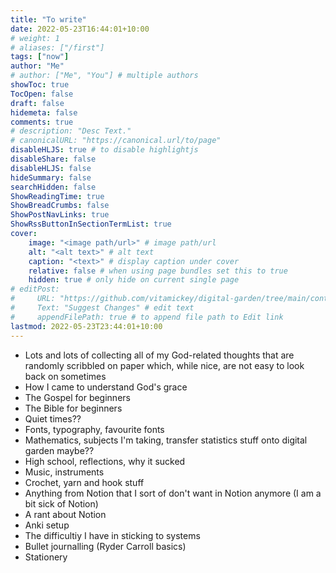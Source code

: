 ```yaml
---
title: "To write"
date: 2022-05-23T16:44:01+10:00
# weight: 1
# aliases: ["/first"]
tags: ["now"]
author: "Me"
# author: ["Me", "You"] # multiple authors
showToc: true
TocOpen: false
draft: false
hidemeta: false
comments: true
# description: "Desc Text."
# canonicalURL: "https://canonical.url/to/page"
disableHLJS: true # to disable highlightjs
disableShare: false
disableHLJS: false
hideSummary: false
searchHidden: false
ShowReadingTime: true
ShowBreadCrumbs: false
ShowPostNavLinks: true
ShowRssButtonInSectionTermList: true
cover:
    image: "<image path/url>" # image path/url
    alt: "<alt text>" # alt text
    caption: "<text>" # display caption under cover
    relative: false # when using page bundles set this to true
    hidden: true # only hide on current single page
# editPost:
#     URL: "https://github.com/vitamickey/digital-garden/tree/main/content"
#     Text: "Suggest Changes" # edit text
#     appendFilePath: true # to append file path to Edit link
lastmod: 2022-05-23T23:44:01+10:00
---
```


- Lots and lots of collecting all of my God-related thoughts that are randomly scribbled on paper which, while nice, are not easy to look back on sometimes
- How I came to understand God's grace
- The Gospel for beginners
- The Bible for beginners
- Quiet times??
- Fonts, typography, favourite fonts
- Mathematics, subjects I'm taking, transfer statistics stuff onto digital garden maybe??
- High school, reflections, why it sucked
- Music, instruments
- Crochet, yarn and hook stuff
- Anything from Notion that I sort of don't want in Notion anymore (I am a bit sick of Notion)
- A rant about Notion
- Anki setup
- The difficultiy I have in sticking to systems
- Bullet journalling (Ryder Carroll basics)
- Stationery